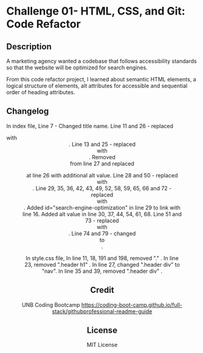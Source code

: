 # Challenge 01- HTML, CSS, and Git: Code Refactor

## Description

A marketing agency wanted a codebase that follows accessibility standards so that the website will be optimized for search engines.

From this code refactor project, I learned about semantic HTML elements, a logical structure of elements, alt attributes for accessible and sequential order of heading attributes.


## Changelog

In index file,
Line 7 - Changed title name.
Line 11 and 26 - replaced <div> with <header>.
Line 13 and 25 - replaced <div> with <nav>.
Removed <div> from line 27 and replaced <figure> at line 26 with additional alt value.
Line 28 and 50 - replaced <div> with <main>.
Line 29, 35, 36, 42, 43, 49, 52, 58, 59, 65, 66 and 72 - replaced <div> with <section>.
Added id="search-engine-optimization" in line 29 to link with line 16.
Added alt value in line 30, 37, 44, 54, 61, 68.
Line 51 and 73 - replaced <div> with <aside>.
Line 74 and 79 - changed <div> to <footer>.

In style.css file,
In line 11, 18, 191 and 198, removed "." .
In line 23, removed ".header h1" .
In line 27, changed ".header div" to "nav".
In line 35 and 39, removed ".header div" .

## Credit
UNB Coding Bootcamp
https://coding-boot-camp.github.io/full-stack/githubprofessional-readme-guide


## License

MIT License











